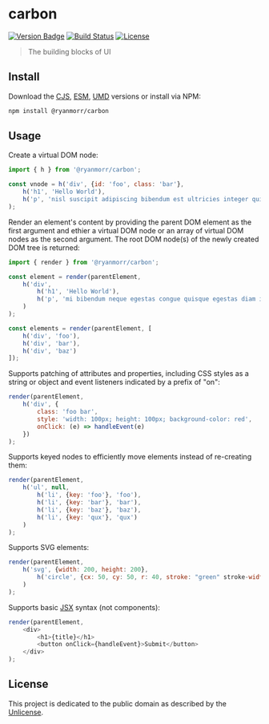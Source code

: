 # carbon

[![Version Badge][version-image]][project-url]
[![Build Status][build-image]][build-url]
[![License][license-image]][license-url]

> The building blocks of UI

## Install

Download the [CJS](https://github.com/ryanmorr/carbon/raw/master/dist/carbon.cjs.js), [ESM](https://github.com/ryanmorr/carbon/raw/master/dist/carbon.esm.js), [UMD](https://github.com/ryanmorr/carbon/raw/master/dist/carbon.umd.js) versions or install via NPM:

``` sh
npm install @ryanmorr/carbon
```

## Usage

Create a virtual DOM node:

``` javascript
import { h } from '@ryanmorr/carbon';

const vnode = h('div', {id: 'foo', class: 'bar'},
    h('h1', 'Hello World'),
    h('p', 'nisl suscipit adipiscing bibendum est ultricies integer quis auctor elit')
);
```

Render an element's content by providing the parent DOM element as the first argument and ethier a virtual DOM node or an array of virtual DOM nodes as the second argument. The root DOM node(s) of the newly created DOM tree is returned:

``` javascript
import { render } from '@ryanmorr/carbon';

const element = render(parentElement,
    h('div', 
        h('h1', 'Hello World'),
        h('p', 'mi bibendum neque egestas congue quisque egestas diam in arcu')
    )
);

const elements = render(parentElement, [
    h('div', 'foo'),
    h('div', 'bar'),
    h('div', 'baz')
]);
```

Supports patching of attributes and properties, including CSS styles as a string or object and event listeners indicated by a prefix of "on":

``` javascript
render(parentElement,
    h('div', {
        class: 'foo bar',
        style: 'width: 100px; height: 100px; background-color: red',
        onClick: (e) => handleEvent(e)
    })
);
```

Supports keyed nodes to efficiently move elements instead of re-creating them:

``` javascript
render(parentElement,
    h('ul', null, 
        h('li', {key: 'foo'}, 'foo'),
        h('li', {key: 'bar'}, 'bar'),
        h('li', {key: 'baz'}, 'baz'),
        h('li', {key: 'qux'}, 'qux')
    )
);
```

Supports SVG elements:

``` javascript
render(parentElement,
    h('svg', {width: 200, height: 200}, 
        h('circle', {cx: 50, cy: 50, r: 40, stroke: "green" stroke-width: 4, fill: "yellow"})
    )
);
```

Supports basic [JSX](https://reactjs.org/docs/introducing-jsx.html) syntax (not components):

``` javascript
render(parentElement,
    <div>
        <h1>{title}</h1>
        <button onClick={handleEvent}>Submit</button>
    </div>
);
```

## License

This project is dedicated to the public domain as described by the [Unlicense](http://unlicense.org/).

[project-url]: https://github.com/ryanmorr/carbon
[version-image]: https://badge.fury.io/gh/ryanmorr%2Fcarbon.svg
[build-url]: https://travis-ci.org/ryanmorr/carbon
[build-image]: https://travis-ci.org/ryanmorr/carbon.svg
[license-image]: https://img.shields.io/badge/license-Unlicense-blue.svg
[license-url]: UNLICENSE
